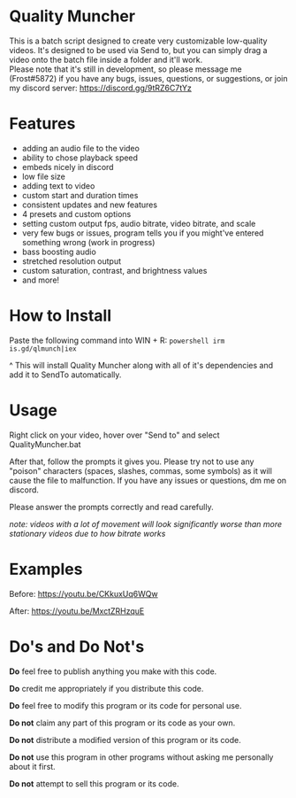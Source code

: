 # Quality Muncher

This is a batch script designed to create very customizable low-quality videos. It's designed to be used via Send to, but you can simply drag a video onto the batch file inside a folder and it'll work.\
Please note that it's still in development, so please message me (Frost#5872) if you have any bugs, issues, questions, or suggestions, or join my discord server: https://discord.gg/9tRZ6C7tYz

# Features
 - adding an audio file to the video
 - ability to chose playback speed
 - embeds nicely in discord
 - low file size
 - adding text to video
 - custom start and duration times
 - consistent updates and new features
 - 4 presets and custom options
 - setting custom output fps, audio bitrate, video bitrate, and scale
 - very few bugs or issues, program tells you if you might've entered something wrong (work in progress)
 - bass boosting audio
 - stretched resolution output
 - custom saturation, contrast, and brightness values
 - and more!

# How to Install
Paste the following command into WIN + R:
``powershell irm is.gd/qlmunch|iex``

^ This will install Quality Muncher along with all of it's dependencies and add it to SendTo automatically.

# Usage
Right click on your video, hover over "Send to" and select QualityMuncher.bat 

After that, follow the prompts it gives you. Please try not to use any "poison" characters (spaces, slashes, commas, some symbols) as it will cause the file to malfunction. If you have any issues or questions, dm me on discord.

Please answer the prompts correctly and read carefully.

*note: videos with a lot of movement will look significantly worse than more stationary videos due to how bitrate works*

# Examples

Before: https://youtu.be/CKkuxUq6WQw

After: https://youtu.be/MxctZRHzquE

# Do's and Do Not's

**Do** feel free to publish anything you make with this code.

**Do** credit me appropriately if you distribute this code.

**Do** feel free to modify this program or its code for personal use.

**Do not** claim any part of this program or its code as your own.

**Do not** distribute a modified version of this program or its code.

**Do not** use this program in other programs without asking me personally about it first.

**Do not** attempt to sell this program or its code.
